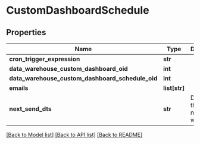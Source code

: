 # CustomDashboardSchedule

## Properties
Name | Type | Description | Notes
------------ | ------------- | ------------- | -------------
**cron_trigger_expression** | **str** |  | [optional] 
**data_warehouse_custom_dashboard_oid** | **int** |  | [optional] 
**data_warehouse_custom_dashboard_schedule_oid** | **int** |  | [optional] 
**emails** | **list[str]** |  | [optional] 
**next_send_dts** | **str** | Date/time that the next send will occur. | [optional] 

[[Back to Model list]](../README.md#documentation-for-models) [[Back to API list]](../README.md#documentation-for-api-endpoints) [[Back to README]](../README.md)


